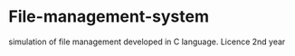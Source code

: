 File-management-system
======================

 simulation of file management developed in C language. Licence 2nd year
